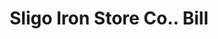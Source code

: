 ---
doi: 10.7916/D8M62XD0
date_other: '1880'
date_other_textual: 1880-1889
form: printed ephemera
genre:
- Invoices
name:
- Sligo Iron Store Co.
object_in_context_url: https://biggert.cul.columbia.edu/items/view/ave_biggert_00730
subject_hierarchical_geographic:
- St. Louis, Missouri, United States
subject_name:
- Sligo Iron Store Co.
title: Sligo Iron Store Co.. Bill
sort_title: Sligo Iron Store Co.. Bill
call_number: ave_biggert_00730
coordinates:
- 38.62722222222222,-90.19777777777779
pid: ave_biggert_00730
identifiers: ave_biggert_00730
thumbnail: https://derivativo-2.library.columbia.edu/iiif/2/ldpd:345556/full/!256,256/0/native.jpg
permalink: "/biggert/ave_biggert_00730/"
layout: iiif-image-page
---